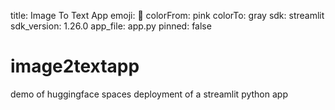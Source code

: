 title: Image To Text App
emoji: 🏃
colorFrom: pink
colorTo: gray
sdk: streamlit
sdk_version: 1.26.0
app_file: app.py
pinned: false

# image2textapp
demo of huggingface spaces deployment of a streamlit python app
